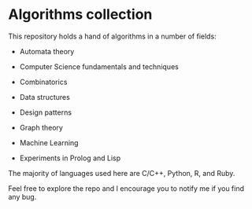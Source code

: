 # Algorithms collection

This repository holds a hand of algorithms in a number of fields:

* Automata theory

* Computer Science fundamentals and techniques

* Combinatorics

* Data structures

* Design patterns

* Graph theory

* Machine Learning

* Experiments in Prolog and Lisp

The majority of languages used here are C/C++, Python, R, and Ruby.

Feel free to explore the repo and I encourage you to notify me if you find any bug.
